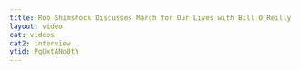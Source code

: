```yaml
---
title: Rob Shimshock Discusses March for Our Lives with Bill O'Reilly
layout: video
cat: videos
cat2: interview
ytid: PqUxtANo0tY
---
```

